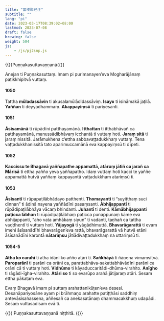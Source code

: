 ```yaml
---
title: "富楼那经注"
subtitle: ""
lang: "pi"
date: 2023-03-17T08:39:02+08:00
lastmod: 2023-07-08
draft: false
brewing: false
weight: 504
js:
    - /js/pj2snp.js
---
```


{{<subtitle>}}Puṇṇakasuttavaṇṇanā{{</subtitle>}}

Anejan ti Puṇṇakasuttaṃ. Imam pi purimanayen’eva Mogharājānaṃ paṭikkhipitvā vuttaṃ.

#### 1050

Tattha **mūladassāvin** ti akusalamūlādidassāviṃ. **Isayo** ti isināmakā jaṭilā. **Yaññan** ti deyyadhammaṃ. **Akappayiṃsū** ti pariyesanti.

#### 1051

**Āsīsamānā** ti rūpādīni patthayamānā. **Itthattan** ti itthabhāvañ ca patthayamānā, manussādibhāvaṃ icchantā ti vuttaṃ hoti. **Jaraṃ sitā** ti jaraṃ nissitā. Jarāmukhena c’ettha sabbavaṭṭadukkhaṃ vuttaṃ. Tena vaṭṭadukkhanissitā tato aparimuccamānā eva kappayiṃsū ti dīpeti.

#### 1052

**Kaccissu te Bhagavā yaññapathe appamattā, atāruṃ jātiñ ca jarañ ca Mārisā** ti ettha yañño yeva yaññapatho. Idaṃ vuttaṃ hoti kacci te yaññe appamattā hutvā yaññaṃ kappayantā vaṭṭadukkham atariṃsū ti.

#### 1053

**Āsīsantī** ti rūpapaṭilābhādayo patthenti. **Thomayantī** ti “suyiṭṭhaṃ suci dinnan” ti ādinā nayena yaññādīni pasaṃsanti. **Abhijappantī** ti rūpādipaṭilābhāya vācaṃ bhindanti. **Juhantī** ti denti. **Kāmābhijappanti paṭicca lābhan** ti rūpādipaṭilābhaṃ paṭicca punappunaṃ kāme eva abhijappanti, “aho vata amhākaṃ siyun” ti vadanti, taṇhañ ca tattha vaḍḍhentī ti vuttaṃ hoti. **Yājayogā** ti yāgādhimuttā. **Bhavarāgarattā** ti evam imehi āsīsanādīhi bhavarāgen’eva rattā, bhavarāgarattā vā hutvā etāni āsīsanādīni karontā **nātariṃsu** jātiādivaṭṭadukkhaṃ na uttariṃsū ti.

#### 1054-5

**Atha ko carahī** ti atha idāni ko añño atārī ti. **Saṅkhāyā** ti ñāṇena vīmaṃsitvā. **Paroparānī** ti parāni ca orāni ca, parattabhāva-sakattabhāvādīni parāni ca orāni cā ti vuttaṃ hoti. **Vidhūmo** ti kāyaduccaritādi-dhūma-virahito. **Anīgho** ti rāgādi-īgha-virahito. **Atāri so** ti so evarūpo arahā jātijaraṃ atāri. Sesam ettha pākaṭam eva.

Evaṃ Bhagavā imam pi suttaṃ arahattanikūṭen’eva desesi. Desanāpariyosāne ayam pi brāhmaṇo arahatte patiṭṭhāsi saddhiṃ antevāsisahassena, aññesañ ca anekasatānaṃ dhammacakkhuṃ udapādi. Sesaṃ vuttasadisam evā ti.

{{<eof>}}
    Puṇṇakasuttavaṇṇanā niṭṭhitā.
{{</eof>}}